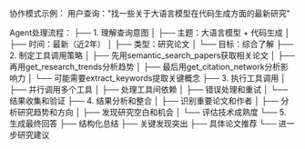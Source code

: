 协作模式示例：
用户查询："找一些关于大语言模型在代码生成方面的最新研究"


Agent处理流程：
├── 1. 理解查询意图
│   ├── 主题：大语言模型 + 代码生成
│   ├── 时间：最新（近2年）
│   ├── 类型：研究论文
│   └── 目标：综合了解
├── 2. 制定工具调用策略
│   ├── 先用semantic_search_papers获取相关论文
│   ├── 再用get_research_trends分析趋势
│   ├── 最后用get_citation_network分析影响力
│   └── 可能需要extract_keywords提取关键概念
├── 3. 执行工具调用
│   ├── 并行调用多个工具
│   ├── 处理工具间依赖
│   ├── 错误处理和重试
│   └── 结果收集和验证
├── 4. 结果分析和整合
│   ├── 识别重要论文和作者
│   ├── 分析研究趋势和方向
│   ├── 发现研究空白和机会
│   └── 评估技术成熟度
└── 5. 生成最终回答
    ├── 结构化总结
    ├── 关键发现突出
    ├── 具体论文推荐
    └── 进一步研究建议